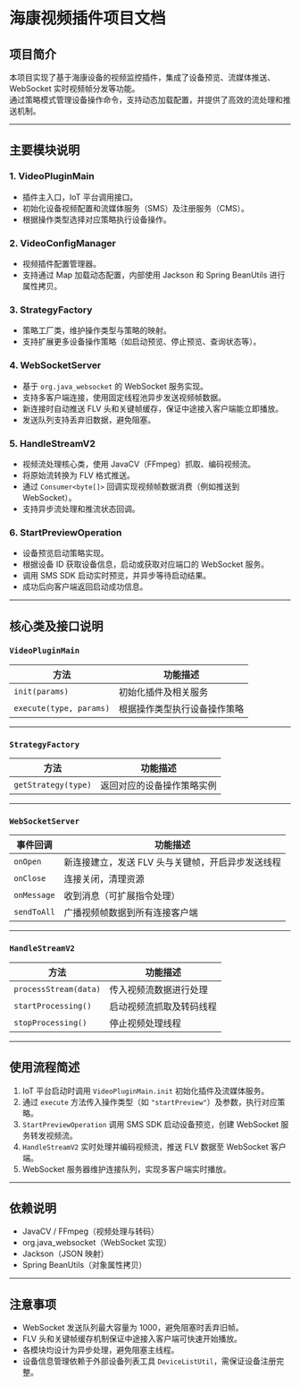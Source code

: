 # 海康视频插件项目文档

## 项目简介

本项目实现了基于海康设备的视频监控插件，集成了设备预览、流媒体推送、WebSocket 实时视频帧分发等功能。  
通过策略模式管理设备操作命令，支持动态加载配置，并提供了高效的流处理和推送机制。

---

## 主要模块说明

### 1. VideoPluginMain

- 插件主入口，IoT 平台调用接口。
- 初始化设备视频配置和流媒体服务（SMS）及注册服务（CMS）。
- 根据操作类型选择对应策略执行设备操作。

### 2. VideoConfigManager

- 视频插件配置管理器。
- 支持通过 Map 加载动态配置，内部使用 Jackson 和 Spring BeanUtils 进行属性拷贝。

### 3. StrategyFactory

- 策略工厂类，维护操作类型与策略的映射。
- 支持扩展更多设备操作策略（如启动预览、停止预览、查询状态等）。

### 4. WebSocketServer

- 基于 `org.java_websocket` 的 WebSocket 服务实现。
- 支持多客户端连接，使用固定线程池异步发送视频帧数据。
- 新连接时自动推送 FLV 头和关键帧缓存，保证中途接入客户端能立即播放。
- 发送队列支持丢弃旧数据，避免阻塞。

### 5. HandleStreamV2

- 视频流处理核心类，使用 JavaCV（FFmpeg）抓取、编码视频流。
- 将原始流转换为 FLV 格式推送。
- 通过 `Consumer<byte[]>` 回调实现视频帧数据消费（例如推送到 WebSocket）。
- 支持异步流处理和推流状态回调。

### 6. StartPreviewOperation

- 设备预览启动策略实现。
- 根据设备 ID 获取设备信息，启动或获取对应端口的 WebSocket 服务。
- 调用 SMS SDK 启动实时预览，并异步等待启动结果。
- 成功后向客户端返回启动成功信息。

---

## 核心类及接口说明

### `VideoPluginMain`

| 方法          | 功能描述                      |
| ------------- | ----------------------------- |
| `init(params)`| 初始化插件及相关服务          |
| `execute(type, params)` | 根据操作类型执行设备操作策略 |

---

### `StrategyFactory`

| 方法          | 功能描述                      |
| ------------- | ----------------------------- |
| `getStrategy(type)` | 返回对应的设备操作策略实例   |

---

### `WebSocketServer`

| 事件回调      | 功能描述                      |
| ------------- | ----------------------------- |
| `onOpen`      | 新连接建立，发送 FLV 头与关键帧，开启异步发送线程 |
| `onClose`     | 连接关闭，清理资源             |
| `onMessage`   | 收到消息（可扩展指令处理）    |
| `sendToAll`   | 广播视频帧数据到所有连接客户端 |

---

### `HandleStreamV2`

| 方法          | 功能描述                      |
| ------------- | ----------------------------- |
| `processStream(data)` | 传入视频流数据进行处理       |
| `startProcessing()` | 启动视频流抓取及转码线程     |
| `stopProcessing()` | 停止视频处理线程             |

---

## 使用流程简述

1. IoT 平台启动时调用 `VideoPluginMain.init` 初始化插件及流媒体服务。
2. 通过 `execute` 方法传入操作类型（如 `"startPreview"`）及参数，执行对应策略。
3. `StartPreviewOperation` 调用 SMS SDK 启动设备预览，创建 WebSocket 服务转发视频流。
4. `HandleStreamV2` 实时处理并编码视频流，推送 FLV 数据至 WebSocket 客户端。
5. WebSocket 服务器维护连接队列，实现多客户端实时播放。

---

## 依赖说明

- JavaCV / FFmpeg（视频处理与转码）
- org.java_websocket（WebSocket 实现）
- Jackson（JSON 映射）
- Spring BeanUtils（对象属性拷贝）

---

## 注意事项

- WebSocket 发送队列最大容量为 1000，避免阻塞时丢弃旧帧。
- FLV 头和关键帧缓存机制保证中途接入客户端可快速开始播放。
- 各模块均设计为异步处理，避免阻塞主线程。
- 设备信息管理依赖于外部设备列表工具 `DeviceListUtil`，需保证设备注册完整。
